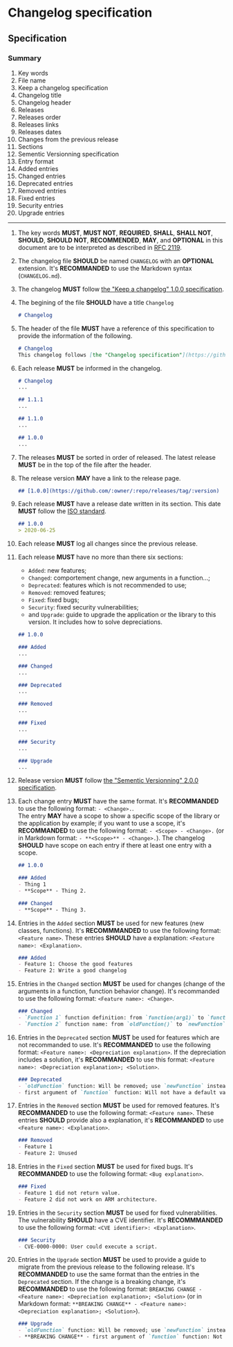 # Changelog specification

## Specification

### Summary
1. Key words
2. File name
3. Keep a changelog specification
4. Changelog title
5. Changelog header
6. Releases
7. Releases order
8. Releases links
9. Releases dates
10. Changes from the previous release
11. Sections
12. Sementic Versionning specification
13. Entry format
14. Added entries
15. Changed entries
16. Deprecated entries
17. Removed entries
18. Fixed entries
19. Security entries
20. Upgrade entries

---

1. The key words **MUST**, **MUST NOT**, **REQUIRED**, **SHALL**, **SHALL NOT**, **SHOULD**, **SHOULD NOT**, **RECOMMENDED**,  **MAY**, and **OPTIONAL** in this document are to be interpreted as described in [RFC 2119](https://tools.ietf.org/html/rfc2119).

2. The changelog file **SHOULD** be named `CHANGELOG` with an **OPTIONAL** extension. It's **RECOMMANDED** to use the Markdown syntax (`CHANGELOG.md`).

3. The changelog **MUST** follow [the "Keep a changelog" 1.0.0 specification](https://keepachangelog.com/en/1.0.0/).

4. The begining of the file **SHOULD** have a title `Changelog`
   ```markdown
   # Changelog
   ```

5. The header of the file **MUST** have a reference of this specification to provide the information of the following.
   ```markdown
   # Changelog
   This changelog follows [the "Changelog specification"](https://github.com/YaFou/Changelog-specification).
   ```

6. Each release **MUST** be informed in the changelog.
   ```markdown
   # Changelog
   ...

   ## 1.1.1
   ...

   ## 1.1.0
   ...

   ## 1.0.0
   ...
   ```

7. The releases **MUST** be sorted in order of released. The latest release **MUST** be in the top of the file after the header.

8. The release version **MAY** have a link to the release page.
   ```markdown
   ## [1.0.0](https://github.com/:owner/:repo/releases/tag/:version)
   ```

9. Each release **MUST** have a release date written in its section. This date **MUST** follow the [ISO standard](https://www.iso.org/iso-8601-date-and-time-format.html).
   ```markdown
   ## 1.0.0
   > 2020-06-25
   ```

10. Each release **MUST** log all changes since the previous release.

11. Each release **MUST** have no more than there six sections:
    - `Added`: new features;
    - `Changed`: comportement change, new arguments in a function...;
    - `Deprecated`: features which is not recommended to use;
    - `Removed`: removed features;
    - `Fixed`: fixed bugs;
    - `Security`: fixed security vulnerabilities;
    - and `Upgrade`: guide to upgrade the application or the library to this version. It includes how to solve depreciations.
    ```markdown
    ## 1.0.0

    ### Added
    ...

    ### Changed
    ...

    ### Deprecated
    ...

    ### Removed
    ...

    ### Fixed
    ...

    ### Security
    ...

    ### Upgrade
    ...
    ```

12. Release version **MUST** follow [the "Sementic Versionning" 2.0.0 specification](https://semver.org/spec/v2.0.0.html).

13. Each change entry **MUST** have the same format. It's **RECOMMANDED** to use the following format: `- <Change>.`.  
    The entry **MAY** have a scope to show a specific scope of the library or the application by example; if you want to use a scope, it's **RECOMMANDED** to use the following format: `- <Scope> - <Change>.` (or in Markdown format: `- **<Scope>** - <Change>.`). The changelog **SHOULD** have scope on each entry if there at least one entry with a scope.
    ```markdown
    ## 1.0.0

    ### Added
    - Thing 1
    - **Scope** - Thing 2.

    ### Changed
    - **Scope** - Thing 3.
    ```

14. Entries in the `Added` section **MUST** be used for new features (new classes, functions). It's **RECOMMMANDED** to use the following format: `<Feature name>`.
    These entries **SHOULD** have a explanation: `<Feature name>: <Explanation>`.
    ```markdown
    ### Added
    - Feature 1: Choose the good features
    - Feature 2: Write a good changelog
    ```

15. Entries in the `Changed` section **MUST** be used for changes (change of the arguments in a function, function behavior change). It's recommanded to use the following format: `<Feature name>: <Change>`.
    ```markdown
    ### Changed
    - `Function 1` function definition: from `function(arg1)` to `function(arg2)`.
    - `Function 2` function name: from `oldFunction()` to `newFunction`.
    ```

16. Entries in the `Deprecated` section **MUST** be used for features which are not recommanded to use. It's **RECOMMANDED** to use the following format: `<Feature name>: <Depreciation explanation>`. If the depreciation includes a solution, it's **RECOMMANDED** to use this format: `<Feature name>: <Depreciation explanation>; <Solution>`.
    ```markdown
    ### Deprecated
    - `oldFunction` function: Will be removed; use `newFunction` instead.
    - first argument of `function` function: Will not have a default value.
    ```

17. Entries in the `Removed` section **MUST** be used for removed features. It's **RECOMMANDED** to use the following format: `<Feature name>`. These entries **SHOULD** provide also a explanation, it's **RECOMMANDED** to use `<Feature name>: <Explanation>`.
    ```markdown
    ### Removed
    - Feature 1
    - Feature 2: Unused
    ```

18. Entries in the `Fixed` section **MUST** be used for fixed bugs. It's **RECOMMANDED** to use the following format: `<Bug explanation>`.
    ```markdown
    ### Fixed
    - Feature 1 did not return value.
    - Feature 2 did not work on ARM architecture.
    ```

19. Entries in the `Security` section **MUST** be used for fixed vulnerabilities. The vulnerability **SHOULD** have a CVE identifier. It's **RECOMMMANDED** to use the following format: `<CVE identifier>: <Explanation>`.
    ```markdown
    ### Security
    - CVE-0000-0000: User could execute a script.

20. Entries in the `Upgrade` section **MUST** be used to provide a guide to migrate from the previous release to the following release. It's **RECOMMANDED** to use the same format than the entries in the `Deprecated` section.
    If the change is a breaking change, it's **RECOMMANDED** to use the following format: `BREAKING CHANGE - <Feature name>: <Depreciation explanation>; <Solution>` (or in Markdown format: `**BREAKING CHANGE** - <Feature name>: <Depreciation explanation>; <Solution>`).
    ```markdown
    ### Upgrade
    - `oldFunction` function: Will be removed; use `newFunction` instead.
    - **BREAKING CHANGE** - first argument of `function` function: Not have default value.
